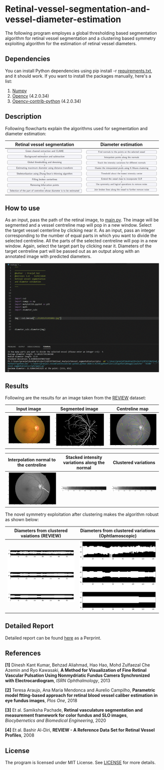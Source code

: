 # Retinal-vessel-segmentation-and-vessel-diameter-estimation
The following program employes a global thresholding based segmentation algorithm for retinal vessel segmentation and a clustering based symmetry exploiting algorithm for the estimation of retinal vessel diameters.
## Dependencies
You can install Python dependencies using pip install -r [requirements.txt](requirements.txt), and it should work. If you want to install the packages manually, here's a list:
1. [Numpy](https://github.com/numpy/numpy/blob/master/INSTALL.rst.txt)
2. [Opencv](https://opencv.org/) (4.2.0.34)
3. [Opencv-contrib-python](https://pypi.org/project/opencv-contrib-python/) (4.2.0.34)
## Description
Following flowcharts explain the algorithms used for segmentation and diameter estimation:

Retinal vessel segmentation                                                             |  Diameter estimation
:--------------------------------------------------------------------------------------:|:-----------------------------------------------------------------------------------------:
<img src="Images/segmentation.png" width="500">                                         |  <img src="Images/dia_estimation.png" width="500">

## How to use
As an input, pass the path of the retinal image, to [main.py](main.py). The image will be segmented and a vessel centreline map will pop in a new window. Select the target vessel centerline by clicking near it. As an input, pass an integer corresponding to the number of equal parts in which you want to divide the selected centreline. All the parts of the selected centreline will pop in a new window. Again, select the target part by clicking near it. Diameters of the target centreline part will be passed out as an output along with an annotated image with predicted diameters.

![Sample video](Images/sample.gif)

## Results
Following are the results for an image taken from the [REVIEW](http://www.aldiri.info/Image%20Datasets/Review.aspx) dataset:

Input image                                         |  Segmented image                                      |   Centreline map  
:--------------------------------------------------:|:-----------------------------------------------------:|:------------------------------------------------------------:
<img src="Images/image.png" width="300">            |  <img src="Images/noise_removal.png" width="300">     |   <img src="Images/selected_vessel.png" width="300"> 

Interpolation normal to the centreline              |  Stacked intensity variations along the normal        |   Clustered variations  
:--------------------------------------------------:|:-----------------------------------------------------:|:------------------------------------------------------------:
<img src="Images/interpolation.png" width="300">    |  <img src="Images/intensity_stacked.png" width="300"> |   <img src="Images/clustered_intensity.png" width="300"> 


The novel symmetry exploitation after clustering makes the algorithm robust as shown below:

Diameters from clustered vaiations (REVIEW)                                             |  Diameters from clustered variations (Ophtlamoscopic)
:--------------------------------------------------------------------------------------:|:-----------------------------------------------------------------------------------------:
<img src="Images/diameter.png" width="500">                                             |  <img src="Images/diam.png" width="500">

## Detailed Report
Detailed report can be found [here](https://arxiv.org/abs/2009.11099) as a Perprint.
## References

**[1]** Dinesh Kant Kumar, Behzad Aliahmad, Hao Hao, Mohd Zulfaezal
Che Azemin and Ryo Kawasaki, **A Method for Visualization of Fine
Retinal Vascular Pulsation Using Nonmydriatic Fundus Camera
Synchronized with Electrocardiogram**, *ISRN Ophthalmology*, 2013

**[2]** Teresa Araujo, Ana Maria Mendonca and Aurelio Campilho,
**Parametric model ftting-based approach for retinal blood vessel
caliber estimation in eye fundus images**, *Plos One*, 2018

**[3]** Et al. Samiksha Pachade, **Retinal vasculature segmentation and
measurement framework for color fundus and SLO images**,
*Biocybernetics and Biomedical Engineering*, 2020

**[4]** Et al. Bashir Al-Diri, **REVIEW - A Reference Data Set for
Retinal Vessel Profiles**, 2008

## License
The program is licensed under MIT License. See [LICENSE](LICENSE) for more details.


